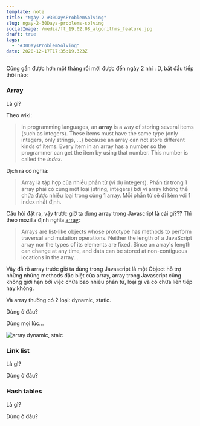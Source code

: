 ```yaml
---
template: note
title: "Ngày 2 #30DaysProblemSolving"
slug: ngay-2-30Days-problems-solving
socialImage: /media/ft_19.02.08_algorithms_feature.jpg
draft: true
tags:
  - "#30DaysProblemSolving"
date: 2020-12-17T17:35:19.323Z
---
```


Cũng gần được hơn một tháng rồi mới được đến ngày 2 nhỉ : D, bắt đầu tiếp thôi nào:

### Array

Là gì?

Theo wiki:

> In programming languages, an **array** is a way of storing several items (such as integers). These items must have the same type (only integers, only strings, …) because an array can not store different kinds of items. Every item in an array has a number so the programmer can get the item by using that number. This number is called the _index_.

Dịch ra có nghĩa:

> Array là tập hợp của nhiều phần tử (ví dụ integers). Phần tử trong 1 array phải có cùng một loại (string, integers) bởi vì array không thể chứa được nhiều loại trong cùng 1 array. Mỗi phần tử sẽ đi kèm với 1 index nhất định.

Câu hỏi đặt ra, vậy trước giờ ta dùng array trong Javascript là cái gì??? Thì theo mozilla định nghĩa [array](https://developer.mozilla.org/en-US/docs/Web/JavaScript/Reference/Global_Objects/Array):

> Arrays are list-like objects whose prototype has methods to perform traversal and mutation operations. Neither the length of a JavaScript array nor the types of its elements are fixed. Since an array's length can change at any time, and data can be stored at non-contiguous locations in the array...

Vậy đã rõ array trước giờ ta dùng trong Javascript là một Object hỗ trợ những những methods đặc biệt của array, array trong Javascript cũng không giới hạn bởi việc chứa bao nhiêu phần tử, loại gì và có chứa liên tiếp hay không.

Và array thường có 2 loại: dynamic, static.

Dùng ở đâu?

Dùng mọi lúc...

![array dynamic, staic](/media/maxresdefault.jpg "array dynamic, staic")

### Link list

Là gì?

Dùng ở đâu?

### Hash tables

Là gì?

Dùng ở đâu?
